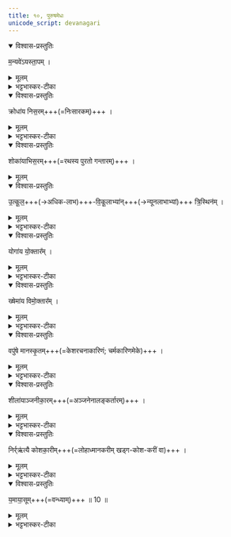 ```yaml
---
title: १०, पुरुषमेधः  
unicode_script: devanagari
---
```


<details open><summary>विश्वास-प्रस्तुतिः</summary>

म॒न्यवे॑ऽयस्ता॒पम् ।
</details>

<details><summary>मूलम्</summary>

म॒न्यवे॑ऽयस्ता॒पम् ।
</details>

<details><summary>भट्टभास्कर-टीका</summary>

1मन्यवे क्रोधजन्मने दीप्तये अयस्तापं अयस्तापयितारम् ।
</details>

<details open><summary>विश्वास-प्रस्तुतिः</summary>

क्रोधा॑य निस॒रम्+++(=निःसारकम्)+++ । 
</details>

<details><summary>मूलम्</summary>

क्रोधा॑य निस॒रम् ।
</details>

<details><summary>भट्टभास्कर-टीका</summary>

क्रोधाय निसरं बद्धानां बहिर्निस्सारयितारम् । वधकारिणमेके । शोकायाभिसरं रथपुरस्सरम् ।
</details>

<details open><summary>विश्वास-प्रस्तुतिः</summary>

शोका॑याभिस॒रम्+++(=रथस्य पुरतो गन्तारम्)+++ ।
</details>

<details><summary>मूलम्</summary>

शोका॑याभिस॒रम् ।
</details>


<details open><summary>विश्वास-प्रस्तुतिः</summary>

उ॒त्कू॒ल॒+++(→अधिक-लाभ)+++-वि॒कू॒लाभ्या॑न्+++(→न्यूनलाभाभ्यां)+++ त्रि॒स्थिन॑म् ।
</details>

<details><summary>मूलम्</summary>

उ॒त्कू॒ल॒वि॒कू॒लाभ्या᳚न्त्रि॒स्थिन᳚म् ।
</details>

<details><summary>भट्टभास्कर-टीका</summary>

उत्कूलविकूलाभ्यां कांक्षितादधिकलाभः उत्कूलः, कांक्षितांशो विकूलः, ताभ्यां त्रिस्थिनं त्रिषु स्थितशरीरवन्तं विकलशरीरतया रथमारुह्यैव यो गच्छति ।
</details>

<details open><summary>विश्वास-प्रस्तुतिः</summary>

योगा॑य यो॒क्तार᳚म् ।
</details>

<details><summary>मूलम्</summary>

योगा॑य यो॒क्तार᳚म् ।
</details>

<details><summary>भट्टभास्कर-टीका</summary>

योगाय अलब्धलाभाय योक्तारं रथस्य ।
</details>

<details open><summary>विश्वास-प्रस्तुतिः</summary>

ख्षेमा॑य विमो॒क्तार᳚म् ।
</details>

<details><summary>मूलम्</summary>

ख्षेमा॑य विमो॒क्तार᳚म् ।
</details>

<details><summary>भट्टभास्कर-टीका</summary>

क्षेमाय लब्धपालनाय विमोक्तारं रथस्यैव ।
</details>

<details open><summary>विश्वास-प्रस्तुतिः</summary>

वपु॑षे मानस्कृ॒तम्+++(=केशरचनाकारिणं; चर्मकारिणमेके)+++ ।
</details>

<details><summary>मूलम्</summary>

वपु॑षे मानस्कृ॒तम् ।
</details>

<details><summary>भट्टभास्कर-टीका</summary>

वपुषे रूपकान्त्यै **मानस्कृतं** केशरचनाकारिणं; चर्मकारिणमेके । स्वार्थिकोऽण् ।
</details>

<details open><summary>विश्वास-प्रस्तुतिः</summary>

शीला॑याञ्जनीका॒रम्+++(=अञ्जनेनालङ्कर्तारम्)+++ ।
</details>

<details><summary>मूलम्</summary>

शीला॑याञ्जनीका॒रम् ।
</details>

<details><summary>भट्टभास्कर-टीका</summary>

शीलाय स्वभावाय अञ्जनीकारं अक्ष्णोरञ्जयितारं, तेन हि अक्ष्णोस्स्वभावलाभः । ल्युटि छान्दस ईकारः । च्वा वा ईकारः । शलाका वा अञ्जनी ।
</details>

<details open><summary>विश्वास-प्रस्तुतिः</summary>

निर्र्ऋ॑त्यै कोशका॒रीम्+++(=लोहाध्मानकरीम् खड्ग-कोश-करीं वा)+++ ।
</details>

<details><summary>मूलम्</summary>

निर्ऋ॑त्यै कोशका॒रीम् ।
</details>

<details><summary>भट्टभास्कर-टीका</summary>

निर्ऋत्यै पापदेवतायै कोशकारीं ताम्रलोहध्मात्रीं स्त्रियम्।
</details>

<details open><summary>विश्वास-प्रस्तुतिः</summary>

य॒माया॒सूम्+++(=वन्ध्याम्)+++ ॥ 10 ॥  
</details>

<details><summary>मूलम्</summary>

य॒माया॒सूम् ॥10॥  
</details>

<details><summary>भट्टभास्कर-टीका</summary>

यमाय प्राणहारिणे असूं सूतिरहितां स्त्रियम् । क्विबन्तेन बहुव्रीहौ 'नञ् सुभ्याम्' इत्युत्तरपदान्तोदात्तत्वम् ॥

इति तृतीये चतुर्थे दशमोऽनुवाकः ॥  

</details>

